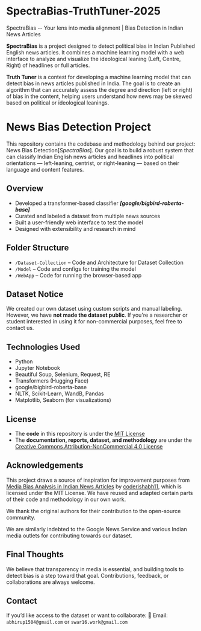 # SpectraBias-TruthTuner-2025
SpectraBias -- Your lens into media alignment | Bias Detection in Indian News Articles

**SpectraBias** is a project designed to detect political bias in Indian Published English news articles. It combines a machine learning model with a web interface to analyze and visualize the ideological leaning (Left, Centre, Right) of headlines or full articles.

**Truth Tuner** is a contest for developing a machine learning model that can detect bias in news articles published in India. The goal is to create an algorithm that can accurately assess the degree and direction (left or right) of bias in the content, helping users understand how news may be skewed based on political or ideological leanings.

# News Bias Detection Project
This repository contains the codebase and methodology behind our project: News Bias Detection[_SpectraBias_]. Our goal is to build a robust system that can classify Indian English news articles and headlines into political orientations — left-leaning, centrist, or right-leaning — based on their language and content features.

## Overview

- Developed a transformer-based classifier **_[google/bigbird-roberta-base]_**
- Curated and labeled a dataset from multiple news sources
- Built a user-friendly web interface to test the model
- Designed with extensibility and research in mind

## Folder Structure

- `/Dataset-Collection` – Code and Architecture for Dataset Collection
- `/Model` – Code and configs for training the model
- `/WebApp` – Code for running the browser-based app

## Dataset Notice

We created our own dataset using custom scripts and manual labeling. However, we have **not made the dataset public**. If you're a researcher or student interested in using it for non-commercial purposes, feel free to contact us.

## Technologies Used
- Python
- Jupyter Notebook
- Beautiful Soup, Selenium, Request, RE
- Transformers (Hugging Face)
- google/bigbird-roberta-base
- NLTK, Scikit-Learn, WandB, Pandas
- Matplotlib, Seaborn (for visualizations)

## License

- The **code** in this repository is under the [MIT License](./LICENSE)
- The **documentation, reports, dataset, and methodology** are under the [Creative Commons Attribution-NonCommercial 4.0 License](./CC_LICENSE.txt)


## Acknowledgements

This project draws a source of inspiration for improvement purposes from [Media Bias Analysis in Indian News Articles](https://github.com/coderishabh11/Media-Bias-Analysis-in-Indian-News-Articles) by [coderishabh11](https://github.com/coderishabh11), which is licensed under the MIT License. We have reused and adapted certain parts of their code and methodology in our own work.

We thank the original authors for their contribution to the open-source community.

We are similarly indebted to the Google News Service and various Indian media outlets for contributing towards our dataset.


## Final Thoughts

We believe that transparency in media is essential, and building tools to detect bias is a step toward that goal. Contributions, feedback, or collaborations are always welcome.


## Contact

If you’d like access to the dataset or want to collaborate:
📧 Email: `abhirup1504@gmail.com` or `swar16.work@gmail.com`
